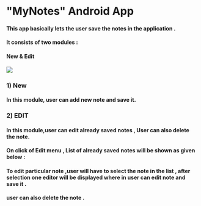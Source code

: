 # "MyNotes" Android App

#### This app basically lets the user save the notes in the application .
#### It consists of two modules :
#### New & Edit
<img src="MyApplications/notepad/images/unnamed.png" >

### 1) New
#### In this module, user can add new note and save it.

### 2) EDIT
####   In this module,user can edit already saved notes , User can also delete the note.
#### On click of Edit menu , List of already saved notes will be shown as given below :



#### To edit particular note ,user will have to select the note in the list , after selection one editor will be displayed where in user can edit note and save it .
#### user can also delete the note .



